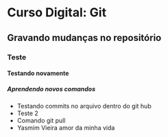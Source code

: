 # Curso Digital: Git

## Gravando mudanças no repositório

### Teste

#### Testando novamente

##### Aprendendo novos comandos

- Testando commits no arquivo dentro do git hub
- Teste 2
- Comando git pull
- Yasmim Vieira amor da minha vida
